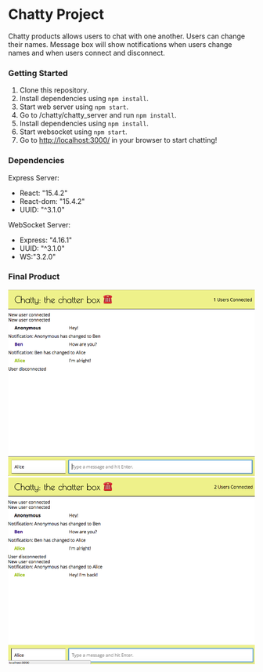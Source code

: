 # Chatty Project

Chatty products allows users to chat with one another. Users can change their names. Message box will show notifications when users change names and when users connect and disconnect.

### Getting Started

1. Clone this repository.
2. Install dependencies using `npm install`.
3. Start web server using `npm start`.
4. Go to /chatty/chatty_server and run `npm install`.
5. Install dependencies using `npm install`.
6. Start websocket using `npm start`.
7. Go to <http://localhost:3000/> in your browser to start chatting!



### Dependencies

Express Server:
* React: "15.4.2"
* React-dom: "15.4.2"
* UUID: "^3.1.0"


WebSocket Server:
* Express: "4.16.1"
* UUID: "^3.1.0"
* WS:"3.2.0"

### Final Product

![Conversation/ Change Name Notification](https://github.com/lojenny/chatty/blob/master/docs/example1.png)
![Connection Notification/ Disconnect Notification](https://github.com/lojenny/chatty/blob/master/docs/example2.png)
